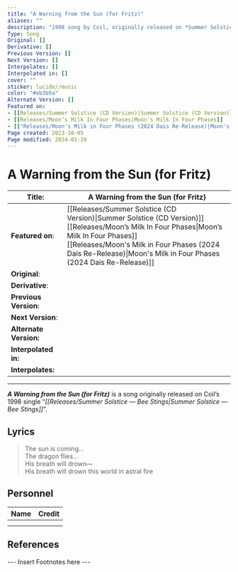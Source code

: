 ```yaml
---
title: "A Warning from the Sun (for Fritz)"
aliases: ""
description: "1998 song by Coil, originally released on *Summer Solstice — Bee Stings*"
Type: Song
Original: []
Derivative: []
Previous Version: []
Next Version: []
Interpolates: []
Interpolated in: []
cover: ""
sticker: lucide//music
color: "#eb3b5a"
Alternate Version: []
Featured on:
- [[Releases/Summer Solstice (CD Version)|Summer Solstice (CD Version)]]
- [[Releases/Moon’s Milk In Four Phases|Moon’s Milk In Four Phases]]
- [["Releases/Moon's Milk in Four Phases (2024 Dais Re-Release)|Moon's Milk in Four Phases (2024 Dais Re-Release)"]]
Page created: 2023-10-05
Page modified: 2024-01-29
---
```


# A Warning from the Sun (for Fritz)

| __Title__: | A Warning from the Sun (for Fritz) |
| ---- | ---- |
| __Featured on__: | [[Releases/Summer Solstice (CD Version)\|Summer Solstice (CD Version)]]<br>[[Releases/Moon’s Milk In Four Phases\|Moon’s Milk In Four Phases]]<br>[[Releases/Moon's Milk in Four Phases (2024 Dais Re-Release)\|Moon's Milk in Four Phases (2024 Dais Re-Release)]] |
| __Original__: |  |
| __Derivative__: |  |
| __Previous Version__: |  |
| __Next Version__: |  |
| __Alternate Version:__ |  |
| __Interpolated in:__ |  |
| __Interpolates:__ |  |

---

*__A Warning from the Sun (for Fritz)__* is a song originally released on Coil’s 1998 single “*[[Releases/Summer Solstice — Bee Stings|Summer Solstice — Bee Stings]]*”.

## Lyrics

> The sun is coming…  
> The dragon flies…  
> His breath will drown—  
> His breath will drown this world in astral fire

## Personnel

|Name|Credit|
|---|---|
|||
|||

## References

--- Insert Footnotes here ---
